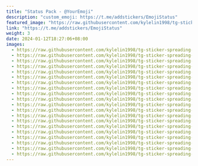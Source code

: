 ```yaml
---
title: "Status Pack - @YourEmoji"
description: "custom_emoji: https://t.me/addstickers/EmojiStatus"
featured_image: "https://raw.githubusercontent.com/kylelin1998/tg-sticker-spreading-worldwide-images/main/img/4d1b4b4f-bc35-4d6e-a18e-956716d29d8f.jpg"
link: "https://t.me/addstickers/EmojiStatus"
weight: 3
date: 2024-01-12T18:27:06+08:00
images:
  - https://raw.githubusercontent.com/kylelin1998/tg-sticker-spreading-worldwide-images/main/img/4d1b4b4f-bc35-4d6e-a18e-956716d29d8f.jpg
  - https://raw.githubusercontent.com/kylelin1998/tg-sticker-spreading-worldwide-images/main/img/b7a6cef7-77a9-4316-a532-f0724a1145bc.jpg
  - https://raw.githubusercontent.com/kylelin1998/tg-sticker-spreading-worldwide-images/main/img/9979bf31-4e26-4100-abb2-c65140eac052.jpg
  - https://raw.githubusercontent.com/kylelin1998/tg-sticker-spreading-worldwide-images/main/img/b5e85a04-d594-47ee-b3d5-4583dc2bfa39.jpg
  - https://raw.githubusercontent.com/kylelin1998/tg-sticker-spreading-worldwide-images/main/img/dd21494a-33e0-4ed3-b7ed-ea4d6e76dc89.jpg
  - https://raw.githubusercontent.com/kylelin1998/tg-sticker-spreading-worldwide-images/main/img/a5755773-2e12-4160-a8a1-569aa5ce6e9c.jpg
  - https://raw.githubusercontent.com/kylelin1998/tg-sticker-spreading-worldwide-images/main/img/bb4826e1-fb7e-47d2-8887-f339826b7af7.jpg
  - https://raw.githubusercontent.com/kylelin1998/tg-sticker-spreading-worldwide-images/main/img/5f0fdc14-f55b-4cb5-954a-bcd8d2ab6dc5.jpg
  - https://raw.githubusercontent.com/kylelin1998/tg-sticker-spreading-worldwide-images/main/img/ec976649-45dc-4eda-b0c3-eea08d720535.jpg
  - https://raw.githubusercontent.com/kylelin1998/tg-sticker-spreading-worldwide-images/main/img/f16dc36b-ffd4-42ea-8015-8180c2c59030.jpg
  - https://raw.githubusercontent.com/kylelin1998/tg-sticker-spreading-worldwide-images/main/img/328798a7-13e1-42ec-91fd-82bd6dba0e3d.jpg
  - https://raw.githubusercontent.com/kylelin1998/tg-sticker-spreading-worldwide-images/main/img/ab259fe3-b60b-4bd9-8eb1-77d49a7ed196.jpg
  - https://raw.githubusercontent.com/kylelin1998/tg-sticker-spreading-worldwide-images/main/img/98a76f12-7ea1-4338-801c-ae6abef11a73.jpg
  - https://raw.githubusercontent.com/kylelin1998/tg-sticker-spreading-worldwide-images/main/img/a68073e3-e662-45c3-a1c6-7019b14cbc19.jpg
  - https://raw.githubusercontent.com/kylelin1998/tg-sticker-spreading-worldwide-images/main/img/5b81fce9-b0fc-4a0b-8de0-e4c9d970a1cb.jpg
  - https://raw.githubusercontent.com/kylelin1998/tg-sticker-spreading-worldwide-images/main/img/c3bdb13b-e2d2-4dc2-a6c8-de8c6d292cf4.jpg
  - https://raw.githubusercontent.com/kylelin1998/tg-sticker-spreading-worldwide-images/main/img/61daaf08-6d76-4134-b162-4dfa24e62d39.jpg
  - https://raw.githubusercontent.com/kylelin1998/tg-sticker-spreading-worldwide-images/main/img/a29e293a-efea-4606-810a-a37ee26e034e.jpg
  - https://raw.githubusercontent.com/kylelin1998/tg-sticker-spreading-worldwide-images/main/img/a2514f78-ddfa-4a24-8b30-4d6e3160e06a.jpg
  - https://raw.githubusercontent.com/kylelin1998/tg-sticker-spreading-worldwide-images/main/img/64dfe3c7-02f4-46e1-abe8-299128d521f1.jpg
---
```

